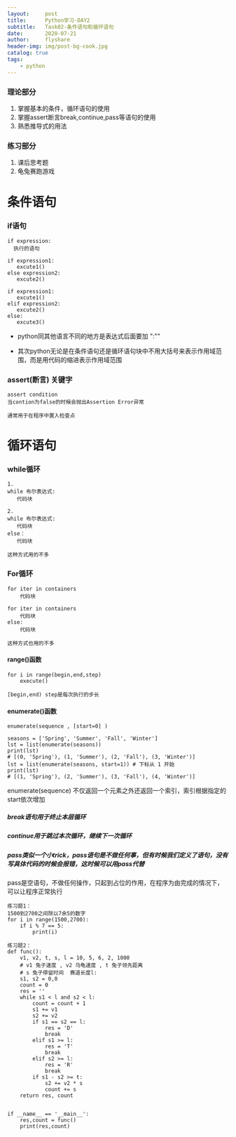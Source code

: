 ```yaml
---
layout:     post
title:      Python学习-DAY2
subtitle:   Task02-条件语句和循环语句
date:       2020-07-21
author:     flyshare
header-img: img/post-bg-cook.jpg
catalog: true
tags:
    - python
---
```


### 理论部分
1. 掌握基本的条件，循环语句的使用
2. 掌握assert断言break,continue,pass等语句的使用
3. 熟悉推导式的用法
### 练习部分
1. 课后思考题
2. 龟兔赛跑游戏

# 条件语句

### if语句

```
if expression:
  执行的语句
  
if expression1:
   excute1()
else expression2:
   excute2()
 
if expression1:
   excute1()
elif expression2:
   excute2()
else:
   excute3()
```
- python同其他语言不同的地方是表达式后面要加 ":""

- 其次python无论是在条件语句还是循环语句块中不用大括号来表示作用域范围，而是用代码的缩进表示作用域范围

### assert(断言) 关键字


```
assert condition
当contion为false的时候会抛出Assertion Error异常 

通常用于在程序中置入检查点
```

# 循环语句

### while循环


```
1.
while 布尔表达式:
   代码块

2.   
while 布尔表达式:
   代码块
else：
   代码块
   
这种方式用的不多
```


### For循环


```
for iter in containers
    代码块

for iter in containers
    代码块
else:
    代码块
    
这种方式也用的不多
```

#### range()函数

```
for i in range(begin,end,step)
    execute()
    
[begin,end) step是每次执行的步长
```

#### enumerate()函数

```
enumerate(sequence , [start=0] )

seasons = ['Spring', 'Summer', 'Fall', 'Winter']
lst = list(enumerate(seasons))
print(lst)
# [(0, 'Spring'), (1, 'Summer'), (2, 'Fall'), (3, 'Winter')]
lst = list(enumerate(seasons, start=1)) # 下标从 1 开始
print(lst)
# [(1, 'Spring'), (2, 'Summer'), (3, 'Fall'), (4, 'Winter')]

```
enumerate(sequence) 不仅返回一个元素之外还返回一个索引，索引根据指定的start依次增加


##### break语句用于终止本层循环

##### continue用于跳过本次循环，继续下一次循环

##### pass类似一个小trick，pass语句是不做任何事，但有时候我们定义了语句，没有写具体代码的时候会报错，这时候可以用pass代替

pass是空语句，不做任何操作，只起到占位的作用，在程序为由完成的情况下，可以让程序正常执行


```
练习题1：
1500到2700之间除以7余5的数字
for i in range(1500,2700):
    if i % 7 == 5:
        print(i)

```

```
练习题2：
def func():
    v1, v2, t, s, l = 10, 5, 6, 2, 1000
    # v1 兔子速度 , v2 乌龟速度 , t 兔子领先距离
    # s 兔子停留时间  赛道长度l:
    s1, s2 = 0,0
    count = 0
    res = ''
    while s1 < l and s2 < l:
        count = count + 1
        s1 += v1
        s2 += v2
        if s1 == s2 == l:
            res = 'D'
            break
        elif s1 >= l:
            res = 'T'
            break
        elif s2 >= l:
            res = 'R'
            break
        if s1 - s2 >= t:
            s2 += v2 * s
            count += s
    return res, count


if __name__ == '__main__':
    res,count = func()
    print(res,count)

```






